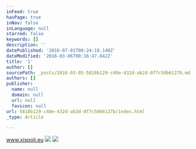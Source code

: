 ```yaml
---
inFeed: true
hasPage: true
inNav: false
inLanguage: null
starred: false
keywords: []
description: ''
datePublished: '2016-07-01T00:24:18.148Z'
dateModified: '2016-03-06T00:16:47.842Z'
title: '1'
author: []
sourcePath: _posts/2016-03-05-5818b129-c40e-432d-ab2d-0f7c50b6127b.md
authors: []
publisher:
  name: null
  domain: null
  url: null
  favicon: null
url: 5818b129-c40e-432d-ab2d-0f7c50b6127b/index.html
_type: Article

---
```

www.xispoli.eu
![](https://s3-us-west-2.amazonaws.com/the-grid-img/p/809c59f7cf3a0ad7785d6d9f196a262b4fb67ae7.jpg)
![](https://the-grid-user-content.s3-us-west-2.amazonaws.com/f1b1f358-07cb-48f8-b6ed-079f39b88586.jpg)